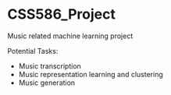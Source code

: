 # CSS586_Project

Music related machine learning project

Potential Tasks:

- Music transcription
- Music representation learning and clustering
- Music generation
